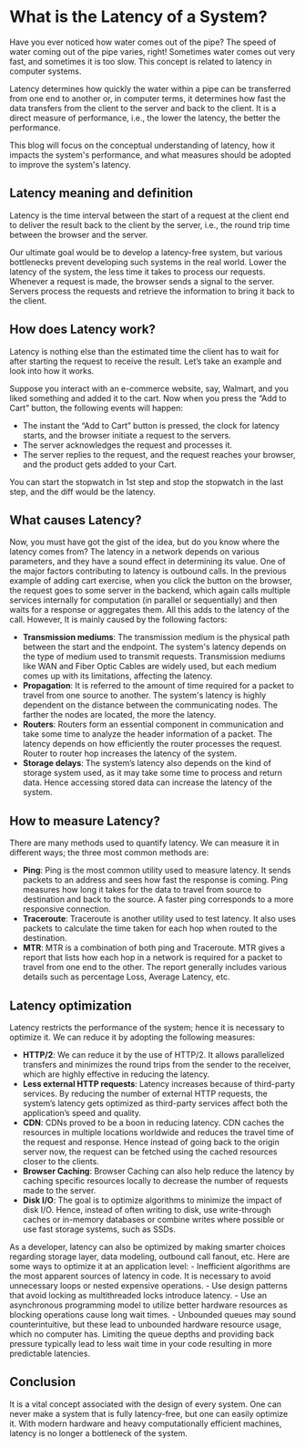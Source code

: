 # What is the Latency of a System?

Have you ever noticed how water comes out of the pipe? The speed of water coming out of the pipe varies, right! Sometimes water comes out very fast, and sometimes it is too slow. This concept is related to latency in computer systems.

Latency determines how quickly the water within a pipe can be transferred from one end to another or, in computer terms, it determines how fast the data transfers from the client to the server and back to the client. It is a direct measure of performance, i.e., the lower the latency, the better the performance. 

This blog will focus on the conceptual understanding of latency, how it impacts the system's performance, and what measures should be adopted to improve the system's latency.

## Latency meaning and definition

Latency is the time interval between the start of a request at the client end to deliver the result back to the client by the server, i.e., the round trip time between the browser and the server.

Our ultimate goal would be to develop a latency-free system, but various bottlenecks prevent developing such systems in the real world. Lower the latency of the system, the less time it takes to process our requests. Whenever a request is made, the browser sends a signal to the server. Servers process the requests and retrieve the information to bring it back to the client.

## How does Latency work?

Latency is nothing else than the estimated time the client has to wait for after starting the request to receive the result. Let’s take an example and look into how it works.

Suppose you interact with an e-commerce website, say, Walmart, and you liked something and added it to the cart. Now when you press the “Add to Cart” button, the following events will happen:
- The instant the “Add to Cart” button is pressed, the clock for latency starts, and the browser initiate a request to the servers.
- The server acknowledges the request and processes it.
- The server replies to the request, and the request reaches your browser, and the product gets added to your Cart.

You can start the stopwatch in 1st step and stop the stopwatch in the last step, and the diff would be the latency.

## What causes Latency?

Now, you must have got the gist of the idea, but do you know where the latency comes from? The latency in a network depends on various parameters, and they have a sound effect in determining its value. One of the major factors contributing to latency is outbound calls. In the previous example of adding cart exercise, when you click the button on the browser, the request goes to some server in the backend, which again calls multiple services internally for computation (in parallel or sequentially) and then waits for a response or aggregates them. All this adds to the latency of the call. However, It is mainly caused by the following factors:
- **Transmission mediums**: The transmission medium is the physical path between the start and the endpoint. The system's latency depends on the type of medium used to transmit requests. Transmission mediums like WAN and Fiber Optic Cables are widely used, but each medium comes up with its limitations, affecting the latency.
- **Propagation**: It is referred to the amount of time required for a packet to travel from one source to another. The system's latency is highly dependent on the distance between the communicating nodes. The farther the nodes are located, the more the latency.
- **Routers**: Routers form an essential component in communication and take some time to analyze the header information of a packet. The latency depends on how efficiently the router processes the request. Router to router hop increases the latency of the system. 
- **Storage delays**: The system’s latency also depends on the kind of storage system used, as it may take some time to process and return data. Hence accessing stored data can increase the latency of the system.

## How to measure Latency?

There are many methods used to quantify latency. We can measure it in different ways; the three most common methods are:
- **Ping**: Ping is the most common utility used to measure latency. It sends packets to an address and sees how fast the response is coming. Ping measures how long it takes for the data to travel from source to destination and back to the source. A faster ping corresponds to a more responsive connection.
- **Traceroute**: Traceroute is another utility used to test latency. It also uses packets to calculate the time taken for each hop when routed to the destination.
- **MTR**: MTR is a combination of both ping and Traceroute. MTR gives a report that lists how each hop in a network is required for a packet to travel from one end to the other. The report generally includes various details such as percentage Loss, Average Latency, etc.

## Latency optimization

Latency restricts the performance of the system; hence it is necessary to optimize it. We can reduce it by adopting the following measures:
- **HTTP/2**: We can reduce it by the use of HTTP/2. It allows parallelized transfers and minimizes the round trips from the sender to the receiver, which are highly effective in reducing the latency.
- **Less external HTTP requests**: Latency increases because of third-party services. By reducing the number of external HTTP requests, the system’s latency gets optimized as third-party services affect both the application’s speed and quality.
- **CDN**: CDNs proved to be a boon in reducing latency. CDN caches the resources in multiple locations worldwide and reduces the travel time of the request and response. Hence instead of going back to the origin server now, the request can be fetched using the cached resources closer to the clients.
- **Browser Caching**: Browser Caching can also help reduce the latency by caching specific resources locally to decrease the number of requests made to the server.
- **Disk I/O**: The goal is to optimize algorithms to minimize the impact of disk I/O. Hence, instead of often writing to disk, use write-through caches or in-memory databases or combine writes where possible or use fast storage systems, such as SSDs.

As a developer, latency can also be optimized by making smarter choices regarding storage layer, data modeling, outbound call fanout, etc. Here are some ways to optimize it at an application level:
    - Inefficient algorithms are the most apparent sources of latency in code. It is necessary to avoid unnecessary loops or nested expensive operations.
    - Use design patterns that avoid locking as multithreaded locks introduce latency.
    - Use an asynchronous programming model to utilize better hardware resources as blocking operations cause long wait times.
    - Unbounded queues may sound counterintuitive, but these lead to unbounded hardware resource usage, which no computer has. Limiting the queue depths and providing back pressure typically lead to less wait time in your code resulting in more predictable latencies.

## Conclusion

It is a vital concept associated with the design of every system. One can never make a system that is fully latency-free, but one can easily optimize it. With modern hardware and heavy computationally efficient machines, latency is no longer a bottleneck of the system.
